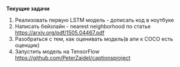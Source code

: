 **Текущие задачи**
1) Реализовать первую LSTM модель - дописать код в ноутбуке
2) Написать бейзлайн - nearest neighborhood  по статье https://arxiv.org/pdf/1505.04467.pdf
4) Разобраться с тем, как оценивать модель(в апи к COCO есть оценщик)
5) Запустить модель на TensorFlow https://github.com/PeterZaidel/captionsproject
